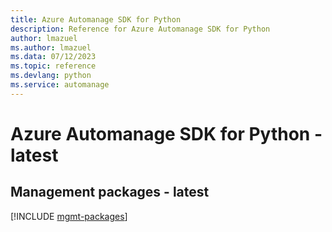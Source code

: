```yaml
---
title: Azure Automanage SDK for Python
description: Reference for Azure Automanage SDK for Python
author: lmazuel
ms.author: lmazuel
ms.data: 07/12/2023
ms.topic: reference
ms.devlang: python
ms.service: automanage
---
```

# Azure Automanage SDK for Python - latest

## Management packages - latest
[!INCLUDE [mgmt-packages](automanage-mgmt-index.md)]
